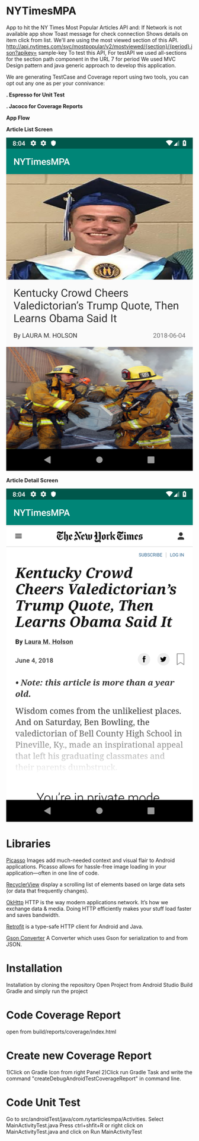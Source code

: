 # NYTimesMPA
App to hit the NY Times Most Popular Articles API and:
If Network is not available app show Toast message for check connection
Shows details on item click from list.
We'll are using the most viewed section of this API. http://api.nytimes.com/svc/mostpopular/v2/mostviewed/{section}/{period}.json?apikey= sample-key To test this API, For testAPI we used
all-sections for the section path component in the URL
7 for period
We used MVC Design pattern and java generic approach to develop this application. 

We are generating TestCase and Coverage report using two tools, you can opt out any one as per your connivance:

__. Espresso for Unit Test__

__. Jacoco for Coverage Reports__ 

__App Flow__

__Article List Screen__

![alt text](https://github.com/balochraza/NYTimesMPA/blob/master/ScreenShots/Screenshot_1560956642.png)

__Article Detail Screen__

![alt text](https://github.com/balochraza/NYTimesMPA/blob/master/ScreenShots/Screenshot_1560956651.png)

# Libraries

[Picasso](https://square.github.io/picasso/) Images add much-needed context and visual flair to Android applications. Picasso allows for hassle-free image loading in your application—often in one line of code.

[RecyclerView](https://developer.android.com/guide/topics/ui/layout/recyclerview) display a scrolling list of elements based on large data sets (or data that frequently changes).

[OkHttp](https://square.github.io/okhttp/) HTTP is the way modern applications network. It’s how we exchange data & media. Doing HTTP efficiently makes your stuff load faster and saves bandwidth.

[Retrofit](https://square.github.io/retrofit/) is a type-safe HTTP client for Android and Java.

[Gson Converter](https://github.com/square/retrofit/tree/master/retrofit-converters/gson) A Converter which uses Gson for serialization to and from JSON.

# Installation
Installation by cloning the repository
Open Project from Android Studio
Build Gradle and simply run the project

# Code Coverage Report 
open from build/reports/coverage/index.html

# Create new Coverage Report 
1)Click on Gradle Icon from right Panel 
2)Click run Gradle Task and write the command "createDebugAndroidTestCoverageReport" in command line.

# Code Unit Test 
Go to src/androidTest/java/com.nytarticlesmpa/Activities.
Select MainActivityTest.java
Press ctrl+shfit+R or right click on MainActivityTest.java and click on Run MainActivityTest





